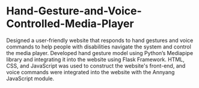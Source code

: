 # Hand-Gesture-and-Voice-Controlled-Media-Player
Designed a user-friendly website that responds to hand gestures and voice commands to help people with disabilities navigate the system and control the media player. Developed hand gesture model using Python’s Mediapipe library and integrating it into the website using Flask Framework. HTML, CSS, and JavaScript was used to construct the website's front-end, and voice commands were integrated into the website with the Annyang JavaScript module.
